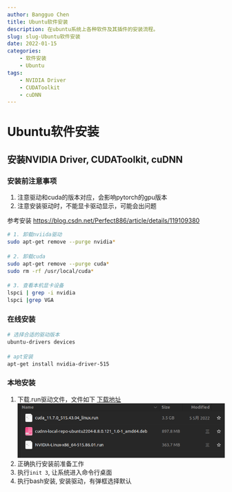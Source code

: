 ```yaml
---
author: Bangguo Chen
title: Ubuntu软件安装
description: 在ubuntu系统上各种软件及其插件的安装流程。
slug: slug-Ubuntu软件安装
date: 2022-01-15
categories:
    - 软件安装
    - Ubuntu
tags: 
    - NVIDIA Driver
    - CUDAToolkit
    - cuDNN
---
```





# Ubuntu软件安装

## 安装NVIDIA Driver, CUDAToolkit, cuDNN
### 安装前注意事项
1. 注意驱动和cuda的版本对应，会影响pytorch的gpu版本
2. 注意安装驱动时，不能显卡驱动显示，可能会出问题




参考安装 https://blog.csdn.net/Perfect886/article/details/119109380
```sh
# 1. 卸载nviida驱动
sudo apt-get remove --purge nvidia*

# 2. 卸载cuda
sudo apt-get remove --purge cuda*
sudo rm -rf /usr/local/cuda*

# 3. 查看本机显卡设备
lspci | grep -i nvidia
lspci |grep VGA

```

### 在线安装
```sh
# 选择合适的驱动版本
ubuntu-drivers devices

# apt安装
apt-get install nvidia-driver-515

```

### 本地安装
1. 下载.run驱动文件，文件如下 [下载地址](https://www.nvidia.com/en-us/drivers/unix/)
   ![驱动文件](./screenshot-20230218-152639.png)
2. 正确执行安装前准备工作
3. 执行`init 3`, 让系统进入命令行桌面
4. 执行bash安装, 安装驱动，有弹框选择默认


